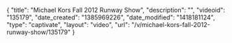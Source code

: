 {
    "title": "Michael Kors Fall 2012 Runway Show",
    "description": "",
    "videoid": "135179",
    "date_created": "1385969226",
    "date_modified": "1418181124",
    "type": "captivate",
    "layout": "video",
    "url": "\/v\/michael-kors-fall-2012-runway-show\/135179"
}
